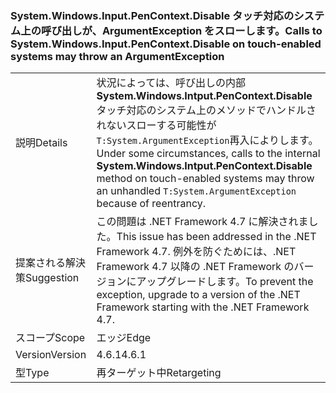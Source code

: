 ### <a name="calls-to-systemwindowsinputpencontextdisable-on-touch-enabled-systems-may-throw-an-argumentexception"></a><span data-ttu-id="85007-101">System.Windows.Input.PenContext.Disable タッチ対応のシステム上の呼び出しが、ArgumentException をスローします。</span><span class="sxs-lookup"><span data-stu-id="85007-101">Calls to System.Windows.Input.PenContext.Disable on touch-enabled systems may throw an ArgumentException</span></span>

|   |   |
|---|---|
|<span data-ttu-id="85007-102">説明</span><span class="sxs-lookup"><span data-stu-id="85007-102">Details</span></span>|<span data-ttu-id="85007-103">状況によっては、呼び出しの内部<strong>System.Windows.Intput.PenContext.Disable</strong>タッチ対応のシステム上のメソッドでハンドルされないスローする可能性が<code>T:System.ArgumentException</code>再入によりします。</span><span class="sxs-lookup"><span data-stu-id="85007-103">Under some circumstances, calls to the internal <strong>System.Windows.Intput.PenContext.Disable</strong> method on touch-enabled systems may throw an unhandled <code>T:System.ArgumentException</code> because of reentrancy.</span></span>|
|<span data-ttu-id="85007-104">提案される解決策</span><span class="sxs-lookup"><span data-stu-id="85007-104">Suggestion</span></span>|<span data-ttu-id="85007-105">この問題は .NET Framework 4.7 に解決されました。</span><span class="sxs-lookup"><span data-stu-id="85007-105">This issue has been addressed in the .NET Framework 4.7.</span></span> <span data-ttu-id="85007-106">例外を防ぐためには、.NET Framework 4.7 以降の .NET Framework のバージョンにアップグレードします。</span><span class="sxs-lookup"><span data-stu-id="85007-106">To prevent the exception, upgrade to a version of the .NET Framework starting with the .NET Framework 4.7.</span></span>|
|<span data-ttu-id="85007-107">スコープ</span><span class="sxs-lookup"><span data-stu-id="85007-107">Scope</span></span>|<span data-ttu-id="85007-108">エッジ</span><span class="sxs-lookup"><span data-stu-id="85007-108">Edge</span></span>|
|<span data-ttu-id="85007-109">Version</span><span class="sxs-lookup"><span data-stu-id="85007-109">Version</span></span>|<span data-ttu-id="85007-110">4.6.1</span><span class="sxs-lookup"><span data-stu-id="85007-110">4.6.1</span></span>|
|<span data-ttu-id="85007-111">型</span><span class="sxs-lookup"><span data-stu-id="85007-111">Type</span></span>|<span data-ttu-id="85007-112">再ターゲット中</span><span class="sxs-lookup"><span data-stu-id="85007-112">Retargeting</span></span>|

